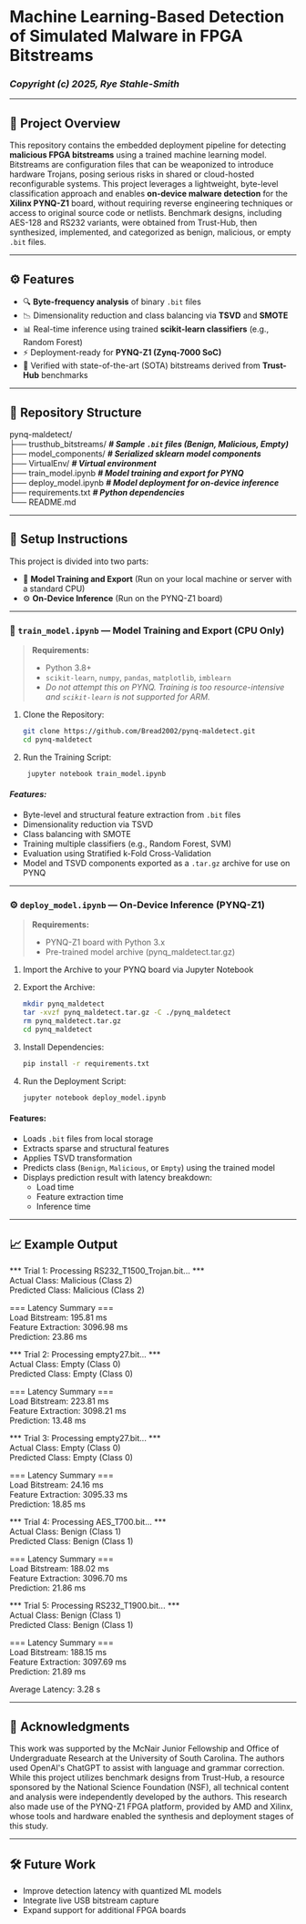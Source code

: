 # **Machine Learning-Based Detection of Simulated Malware in FPGA Bitstreams**
### *Copyright (c) 2025, Rye Stahle-Smith* 

---

## 📌 Project Overview

This repository contains the embedded deployment pipeline for detecting **malicious FPGA bitstreams** using a trained machine learning model. Bitstreams are configuration files that can be weaponized to introduce hardware Trojans, posing serious risks in shared or cloud-hosted reconfigurable systems. This project leverages a lightweight, byte-level classification approach and enables **on-device malware detection** for the **Xilinx PYNQ-Z1** board, without requiring reverse engineering techniques or access to original source code or netlists. Benchmark designs, including AES-128 and RS232 variants, were obtained from Trust-Hub, then synthesized, implemented, and categorized as benign, malicious, or empty `.bit` files.

---

## ⚙️ Features

- 🔍 **Byte-frequency analysis** of binary `.bit` files
- 📉 Dimensionality reduction and class balancing via **TSVD** and **SMOTE**
- 📊 Real-time inference using trained **scikit-learn classifiers** (e.g., Random Forest)
- ⚡ Deployment-ready for **PYNQ-Z1 (Zynq-7000 SoC)**
- 🧪 Verified with state-of-the-art (SOTA) bitstreams derived from **Trust-Hub** benchmarks

---

## 📂 Repository Structure
pynq-maldetect/<br>
├── trusthub_bitstreams/ ***# Sample `.bit` files (Benign, Malicious, Empty)***<br>
├── model_components/ ***# Serialized sklearn model components***<br>
├── VirtualEnv/ ***# Virtual environment***<br>
├── train_model.ipynb ***# Model training and export for PYNQ***<br>
├── deploy_model.ipynb ***# Model deployment for on-device inference***<br>
├── requirements.txt ***# Python dependencies***<br>
└── README.md<br>

---

## 🚀 Setup Instructions

This project is divided into two parts:

- 🧠 **Model Training and Export** (Run on your local machine or server with a standard CPU)
- ⚙️ **On-Device Inference** (Run on the PYNQ-Z1 board)

---

### 🧠 `train_model.ipynb` — Model Training and Export (CPU Only)

> **Requirements:**
> - Python 3.8+
> - `scikit-learn`, `numpy`, `pandas`, `matplotlib`, `imblearn`  
> - *Do not attempt this on PYNQ. Training is too resource-intensive and `scikit-learn` is not supported for ARM.*

1. Clone the Repository:
   ```bash
   git clone https://github.com/Bread2002/pynq-maldetect.git
   cd pynq-maldetect
   ```

2. Run the Training Script:
   ```bash
    jupyter notebook train_model.ipynb
   ```

#### ***Features:***
- Byte-level and structural feature extraction from `.bit` files  
- Dimensionality reduction via TSVD  
- Class balancing with SMOTE  
- Training multiple classifiers (e.g., Random Forest, SVM)  
- Evaluation using Stratified k-Fold Cross-Validation  
- Model and TSVD components exported as a `.tar.gz` archive for use on PYNQ

---

### ⚙️ `deploy_model.ipynb` — On-Device Inference (PYNQ-Z1)

> **Requirements:**
> - PYNQ-Z1 board with Python 3.x
> - Pre-trained model archive (pynq_maldetect.tar.gz)

1. Import the Archive to your PYNQ board via Jupyter Notebook

2. Export the Archive:
    ```bash
    mkdir pynq_maldetect
    tar -xvzf pynq_maldetect.tar.gz -C ./pynq_maldetect
    rm pynq_maldetect.tar.gz
    cd pynq_maldetect
    ```

3. Install Dependencies:
   ```bash
   pip install -r requirements.txt
   ```

4. Run the Deployment Script:
   ```bash
   jupyter notebook deploy_model.ipynb
   ```

#### Features:
- Loads `.bit` files from local storage  
- Extracts sparse and structural features  
- Applies TSVD transformation  
- Predicts class (`Benign`, `Malicious`, or `Empty`) using the trained model  
- Displays prediction result with latency breakdown:
  - Load time  
  - Feature extraction time  
  - Inference time

---

## 📈 Example Output
*** Trial 1: Processing RS232_T1500_Trojan.bit... ***<br>
Actual Class:    Malicious (Class 2)<br>
Predicted Class: Malicious (Class 2)<br>

=== Latency Summary ===<br>
Load Bitstream:      195.81 ms<br>
Feature Extraction:  3096.98 ms<br>
Prediction:          23.86 ms<br>

*** Trial 2: Processing empty27.bit... ***<br>
Actual Class:    Empty (Class 0)<br>
Predicted Class: Empty (Class 0)<br>

=== Latency Summary ===<br>
Load Bitstream:      223.81 ms<br>
Feature Extraction:  3098.21 ms<br>
Prediction:          13.48 ms<br>

*** Trial 3: Processing empty27.bit... ***<br>
Actual Class:    Empty (Class 0)<br>
Predicted Class: Empty (Class 0)<br>

=== Latency Summary ===<br>
Load Bitstream:      24.16 ms<br>
Feature Extraction:  3095.33 ms<br>
Prediction:          18.85 ms<br>

*** Trial 4: Processing AES_T700.bit... ***<br>
Actual Class:    Benign (Class 1)<br>
Predicted Class: Benign (Class 1)<br>

=== Latency Summary ===<br>
Load Bitstream:      188.02 ms<br>
Feature Extraction:  3096.70 ms<br>
Prediction:          21.86 ms<br>

*** Trial 5: Processing RS232_T1900.bit... ***<br>
Actual Class:    Benign (Class 1)<br>
Predicted Class: Benign (Class 1)<br>

=== Latency Summary ===<br>
Load Bitstream:      188.15 ms<br>
Feature Extraction:  3097.69 ms<br>
Prediction:          21.89 ms<br>


Average Latency: 3.28 s<br>

---

## 🤝 Acknowledgments
This work was supported by the McNair Junior Fellowship and Office of Undergraduate Research at the University of South Carolina. The authors used OpenAl's ChatGPT to assist with language and grammar correction. While this project utilizes benchmark designs from Trust-Hub, a resource sponsored by the National Science Foundation (NSF), all technical content and analysis were independently developed by the authors.
This research also made use of the PYNQ-Z1 FPGA platform, provided by AMD and Xilinx, whose tools and hardware enabled the synthesis and deployment stages of this study.

---

## 🛠️ Future Work
- Improve detection latency with quantized ML models
- Integrate live USB bitstream capture
- Expand support for additional FPGA boards
